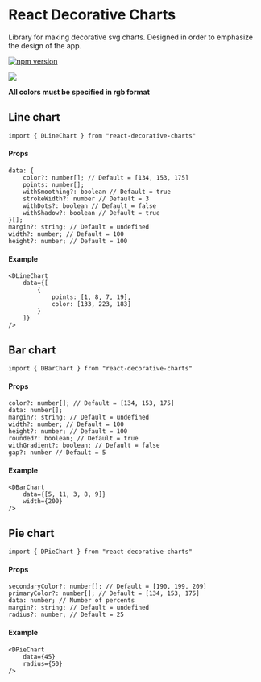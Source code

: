 # React Decorative Charts
Library for making decorative svg charts. 
Designed in order to emphasize the design of the app.

[![npm version](https://img.shields.io/npm/v/react-decorative-charts.svg?style=flat-square)](https://www.npmjs.com/package/react-decorative-charts)

[![](https://i.imgur.com/kYgCNcI.png)](https://i.imgur.com/kYgCNcI.png)

**All colors must be specified in rgb format**

## Line chart
`import { DLineChart } from "react-decorative-charts"`

#### Props
	data: {
		color?: number[]; // Default = [134, 153, 175]
		points: number[];
		withSmoothing?: boolean // Default = true
		strokeWidth?: number // Default = 3
		withDots?: boolean // Default = false
		withShadow?: boolean // Default = true
	}[];
	margin?: string; // Default = undefined
	width?: number; // Default = 100
	height?: number; // Default = 100

#### Example
	<DLineChart
		data={[
			{
				points: [1, 8, 7, 19],
				color: [133, 223, 183]
			}
		]}
	/>

## Bar chart
`import { DBarChart } from "react-decorative-charts"`

#### Props
	color?: number[]; // Default = [134, 153, 175]
	data: number[];
	margin?: string; // Default = undefined
	width?: number; // Default = 100
	height?: number; // Default = 100
	rounded?: boolean; // Default = true
	withGradient?: boolean; // Default = false
	gap?: number // Default = 5

#### Example
	<DBarChart
		data={[5, 11, 3, 8, 9]}
		width={200}
	/>
## Pie chart 
`import { DPieChart } from "react-decorative-charts"`

#### Props
	secondaryColor?: number[]; // Default = [190, 199, 209]
	primaryColor?: number[]; // Default = [134, 153, 175]
	data: number; // Number of percents
	margin?: string; // Default = undefined
	radius?: number; // Default = 25

#### Example
	<DPieChart
		data={45}
		radius={50}
	/>
